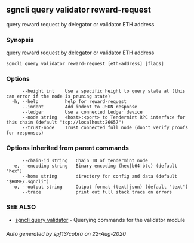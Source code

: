 ## sgncli query validator reward-request

query reward request by delegator or validator ETH address

### Synopsis

query reward request by delegator or validator ETH address

```
sgncli query validator reward-request [eth-address] [flags]
```

### Options

```
      --height int    Use a specific height to query state at (this can error if the node is pruning state)
  -h, --help          help for reward-request
      --indent        Add indent to JSON response
      --ledger        Use a connected Ledger device
      --node string   <host>:<port> to Tendermint RPC interface for this chain (default "tcp://localhost:26657")
      --trust-node    Trust connected full node (don't verify proofs for responses)
```

### Options inherited from parent commands

```
      --chain-id string   Chain ID of tendermint node
  -e, --encoding string   Binary encoding (hex|b64|btc) (default "hex")
      --home string       directory for config and data (default "$HOME/.sgncli")
  -o, --output string     Output format (text|json) (default "text")
      --trace             print out full stack trace on errors
```

### SEE ALSO

* [sgncli query validator](sgncli_query_validator.md)	 - Querying commands for the validator module

###### Auto generated by spf13/cobra on 22-Aug-2020
